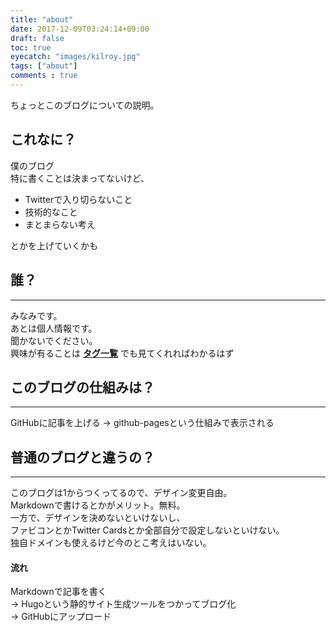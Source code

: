 ```yaml
---
title: "about"
date: 2017-12-09T03:24:14+09:00
draft: false
toc: true
eyecatch: "images/kilroy.jpg"
tags: ["about"]
comments : true
---
```

ちょっとこのブログについての説明。
<!--more-->

## これなに？
僕のブログ  
特に書くことは決まってないけど、  

- Twitterで入り切らないこと  
- 技術的なこと  
- まとまらない考え

とかを上げていくかも


## 誰？
---
みなみです。  
あとは個人情報です。  
聞かないでください。  
興味が有ることは [**タグ一覧**](/tags) でも見てくれればわかるはず

## このブログの仕組みは？
---
GitHubに記事を上げる → github-pagesという仕組みで表示される

## 普通のブログと違うの？
---
このブログは1からつくってるので、デザイン変更自由。   
Markdownで書けるとかがメリット。無料。  
一方で、デザインを決めないといけないし、  
ファビコンとかTwitter Cardsとか全部自分で設定しないといけない。   
独自ドメインも使えるけど今のとこ考えはいない。

#### 流れ
Markdownで記事を書く  
→ Hugoという静的サイト生成ツールをつかってブログ化  
→ GitHubにアップロード  